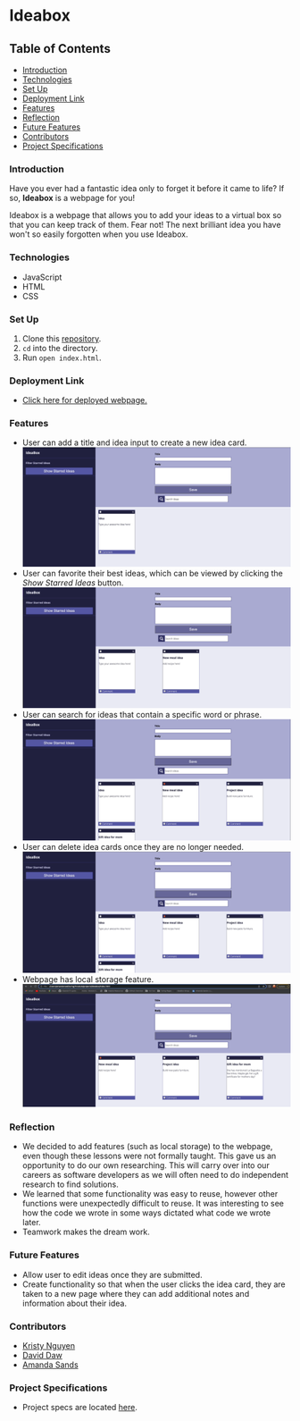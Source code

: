 # Ideabox

## Table of Contents
- [Introduction](#introduction)
- [Technologies](#technologies)
- [Set Up](#set-up)
- [Deployment Link](#deployment-link)
- [Features](#features)
- [Reflection](#reflection)
- [Future Features](#future-features)
- [Contributors](#contributors)
- [Project Specifications](#project-specifications)

### Introduction
Have you ever had a fantastic idea only to forget it before it came to life? If so, **Ideabox** is a webpage for you!

Ideabox is a webpage that allows you to add your ideas to a virtual box so that you can keep track of them. Fear not! The next brilliant idea you have won't so easily forgotten when you use Ideabox.

### Technologies
- JavaScript
- HTML
- CSS

### Set Up
1.  Clone this [repository](git@github.com:davidhdaw/ideabox.git).
2. `cd` into the directory.
3. Run `open index.html`.

### Deployment Link
- [Click here for deployed webpage.](https://davidhdaw.github.io/ideabox/)

### Features
- User can add a title and idea input to create a new idea card.
![Create New Card](/assets/Gif%201%20ideabox.gif)
- User can favorite their best ideas, which can be viewed by clicking the _Show Starred Ideas_ button.
![Favorite Ideas](/assets/Gif%202%20ideabox.gif)
- User can search for ideas that contain a specific word or phrase.
![Search for Ideas](/assets/Gif%203%20ideabox.gif)
- User can delete idea cards once they are no longer needed.
![Delete Cards](/assets/Gif%204%20ideabox.gif)
- Webpage has local storage feature.
![Local Storage](/assets/Gif%205%20ideabox.gif)


### Reflection
- We decided to add features (such as local storage) to the webpage, even though these lessons were not formally taught. This gave us
an opportunity to do our own researching. This will carry over into our careers as software developers as we will often need
to do independent research to find solutions.
- We learned that some functionality was easy to reuse, however other functions were unexpectedly difficult to reuse. It was interesting to see
how the code we wrote in some ways dictated what code we wrote later.
- Teamwork makes the dream work.


### Future Features
- Allow user to edit ideas once they are submitted.
- Create functionality so that when the user clicks the idea card, they are taken to a new page where they can add additional notes and information about their idea.

### Contributors
- [Kristy Nguyen](https://github.com/kpn678)
- [David Daw](https://github.com/davidhdaw)
- [Amanda Sands](https://github.com/irmakerdem)

### Project Specifications
- Project specs are located [here](https://frontend.turing.edu/projects/module-1/ideabox-group-v2.html).
